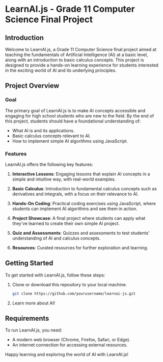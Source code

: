 # LearnAI.js - Grade 11 Computer Science Final Project

## Introduction

Welcome to LearnAI.js, a Grade 11 Computer Science final project aimed at teaching the fundamentals of Artificial Intelligence (AI) at a basic level, along with an introduction to basic calculus concepts. This project is designed to provide a hands-on learning experience for students interested in the exciting world of AI and its underlying principles.

## Project Overview

### Goal

The primary goal of LearnAI.js is to make AI concepts accessible and engaging for high school students who are new to the field. By the end of this project, students should have a foundational understanding of:

- What AI is and its applications.
- Basic calculus concepts relevant to AI.
- How to implement simple AI algorithms using JavaScript.

### Features

LearnAI.js offers the following key features:

1. **Interactive Lessons**: Engaging lessons that explain AI concepts in a simple and intuitive way, with real-world examples.

2. **Basic Calculus**: Introduction to fundamental calculus concepts such as derivatives and integrals, with a focus on their relevance to AI.

3. **Hands-On Coding**: Practical coding exercises using JavaScript, where students can implement AI algorithms and see them in action.

4. **Project Showcase**: A final project where students can apply what they've learned to create their own simple AI project.

5. **Quiz and Assessments**: Quizzes and assessments to test students' understanding of AI and calculus concepts.

6. **Resources**: Curated resources for further exploration and learning.

## Getting Started

To get started with LearnAI.js, follow these steps:

1. Clone or download this repository to your local machine.
   
   ```bash
   git clone https://github.com/yourusername/learnai-js.git
   ```

2. Learn more about AI!

## Requirements

To run LearnAI.js, you need:

- A modern web browser (Chrome, Firefox, Safari, or Edge).
- An internet connection for accessing external resources.

Happy learning and exploring the world of AI with LearnAI.js!